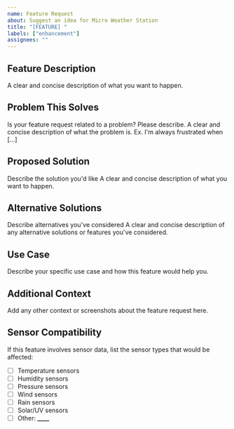 ```yaml
---
name: Feature Request
about: Suggest an idea for Micro Weather Station
title: "[FEATURE] "
labels: ["enhancement"]
assignees: ""
---
```


## Feature Description

A clear and concise description of what you want to happen.

## Problem This Solves

Is your feature request related to a problem? Please describe.
A clear and concise description of what the problem is. Ex. I'm always frustrated when [...]

## Proposed Solution

Describe the solution you'd like
A clear and concise description of what you want to happen.

## Alternative Solutions

Describe alternatives you've considered
A clear and concise description of any alternative solutions or features you've considered.

## Use Case

Describe your specific use case and how this feature would help you.

## Additional Context

Add any other context or screenshots about the feature request here.

## Sensor Compatibility

If this feature involves sensor data, list the sensor types that would be affected:

- [ ] Temperature sensors
- [ ] Humidity sensors
- [ ] Pressure sensors
- [ ] Wind sensors
- [ ] Rain sensors
- [ ] Solar/UV sensors
- [ ] Other: ****\_\_\_\_****
